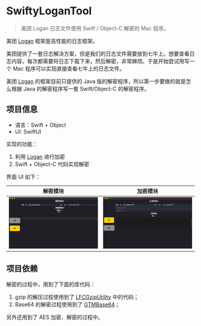 # SwiftyLoganTool

> 美团 Logan 日志文件使用 Swift / Object-C 解密的 Mac 程序。

美团 [Logan][Logan] 框架是高性能的日志框架。

美团提供了一套日志解决方案，但是我们的日志文件需要放到七牛上。想要查看日志内容，每次都需要将日志下载下来，然后解密，非常麻烦。于是开始尝试用写一个 Mac 程序可以实现直接查看七牛上的日志文件。

美团 [Logan][Logan] 的框架目前只提供的 Java 版的解密程序，所以第一步要做的就是怎么根据 Java 的解密程序写一套 Swift/Object-C 的解密程序。

## 项目信息

- 语言：Swift + Object
- UI: SwiftUI

实现的功能：

1. 利用 [Logan][Logan] 进行加密
2. Swift + Object-C 代码实现解密

界面 UI 如下：


| 解密模块 | 加密模块 | 
| :--: | :--: |
| ![解密模块](./images/decrypt.png) | ![加密模块](./images/encrypt.png) |


## 项目依赖

解密的过程中，用到了下面的库代码：
1. gzip 的解压过程使用到了 [LFCGzipUtility][LFCGzipUtility] 中的代码；
2. Base64 的解密过程使用到了 [GTMBase64][GTMBase64]；

另外还用到了 AES 加密、解密的过程中。


[Logan]:(https://github.com/Meituan-Dianping/Logan)
[LFCGzipUtility]:(https://github.com/levinXiao/LFCGzipUtility)
[GTMBase64]:(https://github.com/MxABC/GTMBase64)